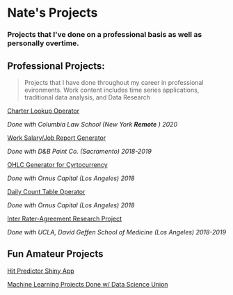 # Nate's Projects
### Projects that I've done on a professional basis as well as personally overtime.


## Professional Projects:
> Projects that I have done throughout my career in professional evironments. Work content includes time series applications, traditional data analysis, and Data Research

[Charter Lookup Operator](https://github.com/natebarrett98/My_Projects/tree/master/Charter%20Lookup%20Operator)

*Done with Columbia Law School (New York **Remote** ) 2020*

[Work Salary/Job Report Generator](https://github.com/natebarrett98/My_Projects/blob/master/DB_Job_Report.py)

*Done with D&B Paint Co. (Sacramento) 2018-2019*

[OHLC Generator for Cyrtocurrency](https://github.com/natebarrett98/My_Projects/blob/master/Current_OHLC_Func.py)

*Done with Ornus Capital (Los Angeles) 2018*

[Daily Count Table Operator](https://github.com/natebarrett98/My_Projects/blob/master/Daily_Count_Func.py)

*Done with Ornus Capital (Los Angeles) 2018*


[Inter Rater-Agreement Research Project](https://github.com/natebarrett98/My_Projects/blob/master/DB_Job_Report.py)

*Done with UCLA, David Geffen School of Medicine (Los Angeles) 2018-2019*

## Fun Amateur Projects 

[Hit Predictor Shiny App](https://github.com/natebarrett98/My_Projects/tree/master/Baseball%20Hit%20Predictor)

[Machine Learning Projects Done w/ Data Science Union](https://github.com/the-data-science-union/DSU-Curriculum--19-20--)

